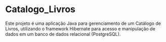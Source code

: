# Catalogo_Livros
 Este projeto é uma aplicação Java para gerenciamento de um Catálogo de Livros, utilizando o framework Hibernate para acesso e manipulação de dados em um banco de dados relacional (PostgreSQL). 
